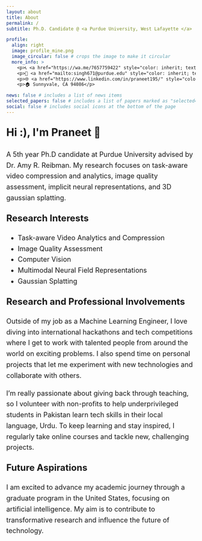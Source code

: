 ```yaml
---
layout: about
title: About
permalink: /
subtitle: Ph.D. Candidate @ <a Purdue University, West Lafayette </a>

profile:
  align: right
  image: profile_mine.png
  image_circular: false # crops the image to make it circular
  more_info: >
    <p>📞 <a href="https://wa.me/7657759422" style="color: inherit; text-decoration: underline; underline">+1 (765)-774-9422</a> </p>
    <p>📧 <a href="mailto:singh671@purdue.edu" style="color: inherit; text-decoration: underline; underline">singh671@purdue.edu</a> </p>
    <p>🌐 <a href="https://www.linkedin.com/in/praneet195/" style="color: inherit; text-decoration: underline; underline">LinkedIn: praneet195/</a> </p>
    <p>🏠 Sunnyvale, CA 94086</p>

news: false # includes a list of news items
selected_papers: false # includes a list of papers marked as "selected={true}"
social: false # includes social icons at the bottom of the page
---
```


<div style="display: none;">
    <a href="https://clustrmaps.com/site/1c26o" title="Visit tracker">
        <img src="//www.clustrmaps.com/map_v2.png?d=3Rb5bVTw6aBTKI5pAmtwvRaN0XG-R6NP4R82SEqcWt4&cl=ffffff" 
             alt="Visitor Map" />
    </a>
</div>

<p style="font-size: 28px; font-weight: bold;">Hi :), I'm <b>Praneet</b> 👋</p>

<p style="font-size: 18px; line-height: 1.6;">A 5th year Ph.D candidate at Purdue University advised by Dr. Amy R. Reibman. My research focuses on task-aware video compression and analytics, image quality assessment, implicit neural representations, and 3D gaussian splatting.</p>

<p style="font-size: 24px; font-weight: bold;">Research Interests</p>
<ul style="line-height: 1.6; font-size: 18px;">
  <li>Task-aware Video Analytics and Compression</li> 
     <li>Image Quality Assessment</li>
  <li>Computer Vision</li>
  <li>Multimodal Neural Field Representations</li>
   <li>Gaussian Splatting</li>
 
</ul>

<p style="font-size: 24px; font-weight: bold;">Research and Professional Involvements</p>
<p style="font-size: 18px; line-height: 1.6;">
    Outside of my job as a Machine Learning Engineer, I love diving into international hackathons and tech competitions where I get to work with talented people from around the world on exciting problems. I also spend time on personal projects that let me experiment with new technologies and collaborate with others.
</p>
<p style="font-size: 18px; line-height: 1.6;">
    I’m really passionate about giving back through teaching, so I volunteer with non-profits to help underprivileged students in Pakistan learn tech skills in their local language, Urdu. To keep learning and stay inspired, I regularly take online courses and tackle new, challenging projects.
</p>

<p style="font-size: 24px; font-weight: bold;">Future Aspirations</p>
<p style="font-size: 18px; line-height: 1.6;">
    I am excited to advance my academic journey through a graduate program in the United States, focusing on artificial intelligence. My aim is to contribute to transformative research and influence the future of technology.
</p>
